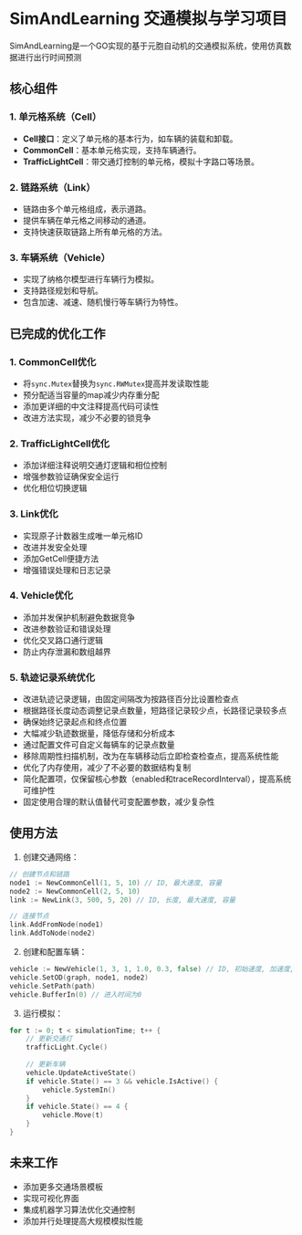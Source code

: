 # SimAndLearning 交通模拟与学习项目

SimAndLearning是一个GO实现的基于元胞自动机的交通模拟系统，使用仿真数据进行出行时间预测

## 核心组件

### 1. 单元格系统（Cell）

- **Cell接口**：定义了单元格的基本行为，如车辆的装载和卸载。
- **CommonCell**：基本单元格实现，支持车辆通行。
- **TrafficLightCell**：带交通灯控制的单元格，模拟十字路口等场景。

### 2. 链路系统（Link）

- 链路由多个单元格组成，表示道路。
- 提供车辆在单元格之间移动的通道。
- 支持快速获取链路上所有单元格的方法。

### 3. 车辆系统（Vehicle）

- 实现了纳格尔模型进行车辆行为模拟。
- 支持路径规划和导航。
- 包含加速、减速、随机慢行等车辆行为特性。

## 已完成的优化工作

### 1. CommonCell优化

- 将`sync.Mutex`替换为`sync.RWMutex`提高并发读取性能
- 预分配适当容量的map减少内存重分配
- 添加更详细的中文注释提高代码可读性
- 改进方法实现，减少不必要的锁竞争

### 2. TrafficLightCell优化

- 添加详细注释说明交通灯逻辑和相位控制
- 增强参数验证确保安全运行
- 优化相位切换逻辑

### 3. Link优化

- 实现原子计数器生成唯一单元格ID
- 改进并发安全处理
- 添加GetCell便捷方法
- 增强错误处理和日志记录

### 4. Vehicle优化

- 添加并发保护机制避免数据竞争
- 改进参数验证和错误处理
- 优化交叉路口通行逻辑
- 防止内存泄漏和数组越界

### 5. 轨迹记录系统优化

- 改进轨迹记录逻辑，由固定间隔改为按路径百分比设置检查点
- 根据路径长度动态调整记录点数量，短路径记录较少点，长路径记录较多点
- 确保始终记录起点和终点位置
- 大幅减少轨迹数据量，降低存储和分析成本
- 通过配置文件可自定义每辆车的记录点数量
- 移除周期性扫描机制，改为在车辆移动后立即检查检查点，提高系统性能
- 优化了内存使用，减少了不必要的数据结构复制
- 简化配置项，仅保留核心参数（enabled和traceRecordInterval），提高系统可维护性
- 固定使用合理的默认值替代可变配置参数，减少复杂性

## 使用方法

1. 创建交通网络：
```go
// 创建节点和链路
node1 := NewCommonCell(1, 5, 10) // ID, 最大速度, 容量
node2 := NewCommonCell(2, 5, 10)
link := NewLink(3, 500, 5, 20) // ID, 长度, 最大速度, 容量

// 连接节点
link.AddFromNode(node1)
link.AddToNode(node2)
```

2. 创建和配置车辆：
```go
vehicle := NewVehicle(1, 3, 1, 1.0, 0.3, false) // ID, 初始速度, 加速度, 占用空间, 随机减速概率, 是否固定车辆
vehicle.SetOD(graph, node1, node2)
vehicle.SetPath(path)
vehicle.BufferIn(0) // 进入时间为0
```

3. 运行模拟：
```go
for t := 0; t < simulationTime; t++ {
    // 更新交通灯
    trafficLight.Cycle()
    
    // 更新车辆
    vehicle.UpdateActiveState()
    if vehicle.State() == 3 && vehicle.IsActive() {
        vehicle.SystemIn()
    }
    if vehicle.State() == 4 {
        vehicle.Move(t)
    }
}
```

## 未来工作

- 添加更多交通场景模板
- 实现可视化界面
- 集成机器学习算法优化交通控制
- 添加并行处理提高大规模模拟性能
